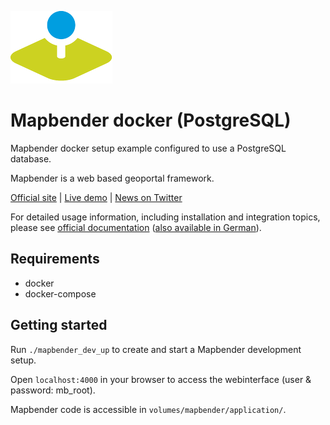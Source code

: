 ![Mapbender](./dockerfiles/mapbender_shared/logo.png)

# Mapbender docker (PostgreSQL)

Mapbender docker setup example configured to use a PostgreSQL database.


Mapbender is a web based geoportal framework.

[Official site](https://mapbender.org/?q=en) | [Live demo](https://demo.mapbender.org/) | [News on Twitter](https://twitter.com/mapbender)

For detailed usage information, including installation and integration topics, please see [official documentation](https://doc.mapbender.org/en/) ([also available in German](https://doc.mapbender.org/de/)).

## Requirements

- docker
- docker-compose

## Getting started

Run ```./mapbender_dev_up``` to create and start a Mapbender development setup.

Open ```localhost:4000``` in your browser to access the webinterface (user & password: mb_root).

Mapbender code is accessible in ```volumes/mapbender/application/```.
